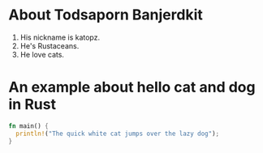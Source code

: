 # About Todsaporn Banjerdkit

1. His nickname is katopz.
2. He's Rustaceans.
3. He love cats.

# An example about hello cat and dog in Rust

```rust
fn main() {
  println!("The quick white cat jumps over the lazy dog");
}
```
